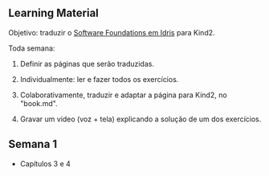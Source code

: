 Learning Material
-----------------

Objetivo: traduzir o [Software Foundations em Idris](https://idris-hackers.github.io/software-foundations/pdf/sf-idris-2018.pdf) para Kind2.

Toda semana:

1. Definir as páginas que serão traduzidas.

2. Individualmente: ler e fazer todos os exercícios.

3. Colaborativamente, traduzir e adaptar a página para Kind2, no "book.md".

4. Gravar um video (voz + tela) explicando a solução de um dos exercícios.

Semana 1
--------

- Capítulos 3 e 4
